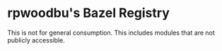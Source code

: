 # rpwoodbu's Bazel Registry

This is not for general consumption. This includes modules that are not
publicly accessible.
